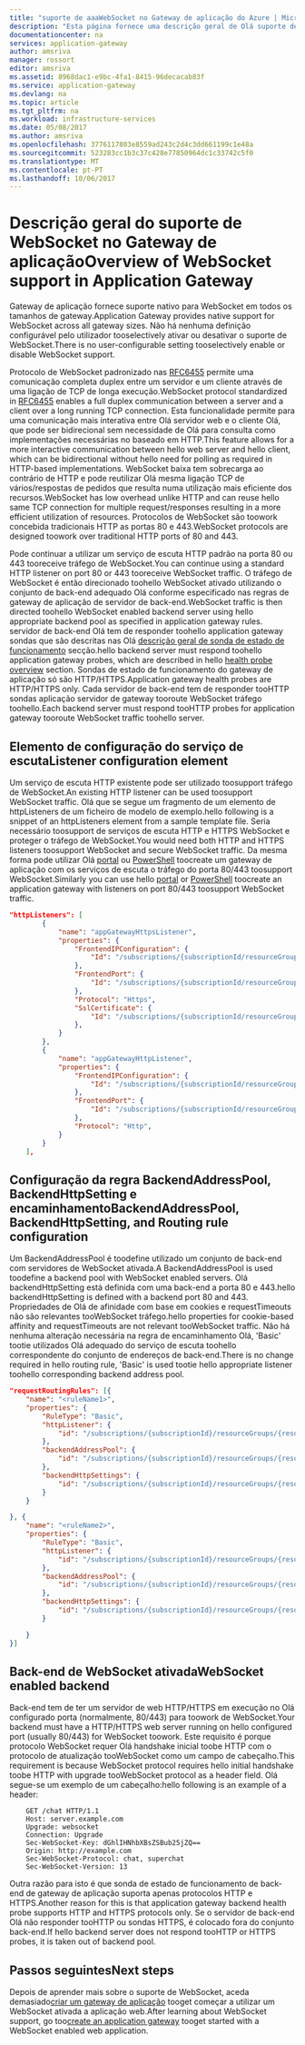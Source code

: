```yaml
---
title: "suporte de aaaWebSocket no Gateway de aplicação do Azure | Microsoft Docs"
description: "Esta página fornece uma descrição geral de Olá suporte de WebSocket do Gateway de aplicação."
documentationcenter: na
services: application-gateway
author: amsriva
manager: rossort
editor: amsriva
ms.assetid: 8968dac1-e9bc-4fa1-8415-96decacab83f
ms.service: application-gateway
ms.devlang: na
ms.topic: article
ms.tgt_pltfrm: na
ms.workload: infrastructure-services
ms.date: 05/08/2017
ms.author: amsriva
ms.openlocfilehash: 3776117803e8559ad243c2d4c3dd661199c1e48a
ms.sourcegitcommit: 523283cc1b3c37c428e77850964dc1c33742c5f0
ms.translationtype: MT
ms.contentlocale: pt-PT
ms.lasthandoff: 10/06/2017
---
```

# <a name="overview-of-websocket-support-in-application-gateway"></a><span data-ttu-id="667ad-103">Descrição geral do suporte de WebSocket no Gateway de aplicação</span><span class="sxs-lookup"><span data-stu-id="667ad-103">Overview of WebSocket support in Application Gateway</span></span>

<span data-ttu-id="667ad-104">Gateway de aplicação fornece suporte nativo para WebSocket em todos os tamanhos de gateway.</span><span class="sxs-lookup"><span data-stu-id="667ad-104">Application Gateway provides native support for WebSocket across all gateway sizes.</span></span> <span data-ttu-id="667ad-105">Não há nenhuma definição configurável pelo utilizador tooselectively ativar ou desativar o suporte de WebSocket.</span><span class="sxs-lookup"><span data-stu-id="667ad-105">There is no user-configurable setting tooselectively enable or disable WebSocket support.</span></span> 

<span data-ttu-id="667ad-106">Protocolo de WebSocket padronizado nas [RFC6455](https://tools.ietf.org/html/rfc6455) permite uma comunicação completa duplex entre um servidor e um cliente através de uma ligação de TCP de longa execução.</span><span class="sxs-lookup"><span data-stu-id="667ad-106">WebSocket protocol standardized in [RFC6455](https://tools.ietf.org/html/rfc6455) enables a full duplex communication between a server and a client over a long running TCP connection.</span></span> <span data-ttu-id="667ad-107">Esta funcionalidade permite para uma comunicação mais interativa entre Olá servidor web e o cliente Olá, que pode ser bidirecional sem necessidade de Olá para consulta como implementações necessárias no baseado em HTTP.</span><span class="sxs-lookup"><span data-stu-id="667ad-107">This feature allows for a more interactive communication between hello web server and hello client, which can be bidirectional without hello need for polling as required in HTTP-based implementations.</span></span> <span data-ttu-id="667ad-108">WebSocket baixa tem sobrecarga ao contrário de HTTP e pode reutilizar Olá mesma ligação TCP de vários/respostas de pedidos que resulta numa utilização mais eficiente dos recursos.</span><span class="sxs-lookup"><span data-stu-id="667ad-108">WebSocket has low overhead unlike HTTP and can reuse hello same TCP connection for multiple request/responses resulting in a more efficient utilization of resources.</span></span> <span data-ttu-id="667ad-109">Protocolos de WebSocket são toowork concebida tradicionais HTTP as portas 80 e 443.</span><span class="sxs-lookup"><span data-stu-id="667ad-109">WebSocket protocols are designed toowork over traditional HTTP ports of 80 and 443.</span></span>

<span data-ttu-id="667ad-110">Pode continuar a utilizar um serviço de escuta HTTP padrão na porta 80 ou 443 tooreceive tráfego de WebSocket.</span><span class="sxs-lookup"><span data-stu-id="667ad-110">You can continue using a standard HTTP listener on port 80 or 443 tooreceive WebSocket traffic.</span></span> <span data-ttu-id="667ad-111">O tráfego de WebSocket é então direcionado toohello WebSocket ativado utilizando o conjunto de back-end adequado Olá conforme especificado nas regras de gateway de aplicação de servidor de back-end.</span><span class="sxs-lookup"><span data-stu-id="667ad-111">WebSocket traffic is then directed toohello WebSocket enabled backend server using hello appropriate backend pool as specified in application gateway rules.</span></span> <span data-ttu-id="667ad-112">servidor de back-end Olá tem de responder toohello application gateway sondas que são descritas nas Olá [descrição geral de sonda de estado de funcionamento](application-gateway-probe-overview.md) secção.</span><span class="sxs-lookup"><span data-stu-id="667ad-112">hello backend server must respond toohello application gateway probes, which are described in hello [health probe overview](application-gateway-probe-overview.md) section.</span></span> <span data-ttu-id="667ad-113">Sondas de estado de funcionamento do gateway de aplicação só são HTTP/HTTPS.</span><span class="sxs-lookup"><span data-stu-id="667ad-113">Application gateway health probes are HTTP/HTTPS only.</span></span> <span data-ttu-id="667ad-114">Cada servidor de back-end tem de responder tooHTTP sondas aplicação servidor de gateway tooroute WebSocket tráfego toohello.</span><span class="sxs-lookup"><span data-stu-id="667ad-114">Each backend server must respond tooHTTP probes for application gateway tooroute WebSocket traffic toohello server.</span></span>

## <a name="listener-configuration-element"></a><span data-ttu-id="667ad-115">Elemento de configuração do serviço de escuta</span><span class="sxs-lookup"><span data-stu-id="667ad-115">Listener configuration element</span></span>

<span data-ttu-id="667ad-116">Um serviço de escuta HTTP existente pode ser utilizado toosupport tráfego de WebSocket.</span><span class="sxs-lookup"><span data-stu-id="667ad-116">An existing HTTP listener can be used toosupport WebSocket traffic.</span></span> <span data-ttu-id="667ad-117">Olá que se segue um fragmento de um elemento de httpListeners de um ficheiro de modelo de exemplo.</span><span class="sxs-lookup"><span data-stu-id="667ad-117">hello following is a snippet of an httpListeners element from a sample template file.</span></span> <span data-ttu-id="667ad-118">Seria necessário toosupport de serviços de escuta HTTP e HTTPS WebSocket e proteger o tráfego de WebSocket.</span><span class="sxs-lookup"><span data-stu-id="667ad-118">You would need both HTTP and HTTPS listeners toosupport WebSocket and secure WebSocket traffic.</span></span> <span data-ttu-id="667ad-119">Da mesma forma pode utilizar Olá [portal](application-gateway-create-gateway-portal.md) ou [PowerShell](application-gateway-create-gateway-arm.md) toocreate um gateway de aplicação com os serviços de escuta o tráfego do porta 80/443 toosupport WebSocket.</span><span class="sxs-lookup"><span data-stu-id="667ad-119">Similarly you can use hello [portal](application-gateway-create-gateway-portal.md) or [PowerShell](application-gateway-create-gateway-arm.md) toocreate an application gateway with listeners on port 80/443 toosupport WebSocket traffic.</span></span>

```json
"httpListeners": [
        {
            "name": "appGatewayHttpsListener",
            "properties": {
                "FrontendIPConfiguration": {
                    "Id": "/subscriptions/{subscriptionId/resourceGroups/{resourceGroupName/providers/Microsoft.Network/applicationGateways/{applicationGatewayName/frontendIPConfigurations/DefaultFrontendPublicIP"
                },
                "FrontendPort": {
                    "Id": "/subscriptions/{subscriptionId/resourceGroups/{resourceGroupName/providers/Microsoft.Network/applicationGateways/{applicationGatewayName/frontendPorts/appGatewayFrontendPort443'"
                },
                "Protocol": "Https",
                "SslCertificate": {
                    "Id": "/subscriptions/{subscriptionId/resourceGroups/{resourceGroupName/providers/Microsoft.Network/applicationGateways/{applicationGatewayName/sslCertificates/appGatewaySslCert1'"
                },
            }
        },
        {
            "name": "appGatewayHttpListener",
            "properties": {
                "FrontendIPConfiguration": {
                    "Id": "/subscriptions/{subscriptionId/resourceGroups/{resourceGroupName/providers/Microsoft.Network/applicationGateways/{applicationGatewayName/frontendIPConfigurations/appGatewayFrontendIP'"
                },
                "FrontendPort": {
                    "Id": "/subscriptions/{subscriptionId/resourceGroups/{resourceGroupName/providers/Microsoft.Network/applicationGateways/{applicationGatewayName/frontendPorts/appGatewayFrontendPort80'"
                },
                "Protocol": "Http",
            }
        }
    ],
```

## <a name="backendaddresspool-backendhttpsetting-and-routing-rule-configuration"></a><span data-ttu-id="667ad-120">Configuração da regra BackendAddressPool, BackendHttpSetting e encaminhamento</span><span class="sxs-lookup"><span data-stu-id="667ad-120">BackendAddressPool, BackendHttpSetting, and Routing rule configuration</span></span>

<span data-ttu-id="667ad-121">Um BackendAddressPool é toodefine utilizado um conjunto de back-end com servidores de WebSocket ativada.</span><span class="sxs-lookup"><span data-stu-id="667ad-121">A BackendAddressPool is used toodefine a backend pool with WebSocket enabled servers.</span></span> <span data-ttu-id="667ad-122">Olá backendHttpSetting está definida com uma back-end a porta 80 e 443.</span><span class="sxs-lookup"><span data-stu-id="667ad-122">hello backendHttpSetting is defined with a backend port 80 and 443.</span></span> <span data-ttu-id="667ad-123">Propriedades de Olá de afinidade com base em cookies e requestTimeouts não são relevantes tooWebSocket tráfego.</span><span class="sxs-lookup"><span data-stu-id="667ad-123">hello properties for cookie-based affinity and requestTimeouts are not relevant tooWebSocket traffic.</span></span> <span data-ttu-id="667ad-124">Não há nenhuma alteração necessária na regra de encaminhamento Olá, 'Basic' tootie utilizados Olá adequado do serviço de escuta toohello correspondente do conjunto de endereços de back-end.</span><span class="sxs-lookup"><span data-stu-id="667ad-124">There is no change required in hello routing rule, 'Basic' is used tootie hello appropriate listener toohello corresponding backend address pool.</span></span> 

```json
"requestRoutingRules": [{
    "name": "<ruleName1>",
    "properties": {
        "RuleType": "Basic",
        "httpListener": {
            "id": "/subscriptions/{subscriptionId}/resourceGroups/{resourceGroupName}/providers/Microsoft.Network/applicationGateways/{applicationGatewayName}/httpListeners/appGatewayHttpsListener')]"
        },
        "backendAddressPool": {
            "id": "/subscriptions/{subscriptionId}/resourceGroups/{resourceGroupName}/providers/Microsoft.Network/applicationGateways/{applicationGatewayName}/backendAddressPools/ContosoServerPool')]"
        },
        "backendHttpSettings": {
            "id": "/subscriptions/{subscriptionId}/resourceGroups/{resourceGroupName}/providers/Microsoft.Network/applicationGateways/{applicationGatewayName}/backendHttpSettingsCollection/appGatewayBackendHttpSettings')]"
        }
    }

}, {
    "name": "<ruleName2>",
    "properties": {
        "RuleType": "Basic",
        "httpListener": {
            "id": "/subscriptions/{subscriptionId}/resourceGroups/{resourceGroupName}/providers/Microsoft.Network/applicationGateways/{applicationGatewayName}/httpListeners/appGatewayHttpListener')]"
        },
        "backendAddressPool": {
            "id": "/subscriptions/{subscriptionId}/resourceGroups/{resourceGroupName}/providers/Microsoft.Network/applicationGateways/{applicationGatewayName}/backendAddressPools/ContosoServerPool')]"
        },
        "backendHttpSettings": {
            "id": "/subscriptions/{subscriptionId}/resourceGroups/{resourceGroupName}/providers/Microsoft.Network/applicationGateways/{applicationGatewayName}/backendHttpSettingsCollection/appGatewayBackendHttpSettings')]"
        }

    }
}]
```

## <a name="websocket-enabled-backend"></a><span data-ttu-id="667ad-125">Back-end de WebSocket ativada</span><span class="sxs-lookup"><span data-stu-id="667ad-125">WebSocket enabled backend</span></span>

<span data-ttu-id="667ad-126">Back-end tem de ter um servidor de web HTTP/HTTPS em execução no Olá configurado porta (normalmente, 80/443) para toowork de WebSocket.</span><span class="sxs-lookup"><span data-stu-id="667ad-126">Your backend must have a HTTP/HTTPS web server running on hello configured port (usually 80/443) for WebSocket toowork.</span></span> <span data-ttu-id="667ad-127">Este requisito é porque protocolo WebSocket requer Olá handshake inicial toobe HTTP com o protocolo de atualização tooWebSocket como um campo de cabeçalho.</span><span class="sxs-lookup"><span data-stu-id="667ad-127">This requirement is because WebSocket protocol requires hello initial handshake toobe HTTP with upgrade tooWebSocket protocol as a header field.</span></span> <span data-ttu-id="667ad-128">Olá segue-se um exemplo de um cabeçalho:</span><span class="sxs-lookup"><span data-stu-id="667ad-128">hello following is an example of a header:</span></span>

```
    GET /chat HTTP/1.1
    Host: server.example.com
    Upgrade: websocket
    Connection: Upgrade
    Sec-WebSocket-Key: dGhlIHNhbXBsZSBub25jZQ==
    Origin: http://example.com
    Sec-WebSocket-Protocol: chat, superchat
    Sec-WebSocket-Version: 13
```

<span data-ttu-id="667ad-129">Outra razão para isto é que sonda de estado de funcionamento de back-end de gateway de aplicação suporta apenas protocolos HTTP e HTTPS.</span><span class="sxs-lookup"><span data-stu-id="667ad-129">Another reason for this is that application gateway backend health probe supports HTTP and HTTPS protocols only.</span></span> <span data-ttu-id="667ad-130">Se o servidor de back-end Olá não responder tooHTTP ou sondas HTTPS, é colocado fora do conjunto back-end.</span><span class="sxs-lookup"><span data-stu-id="667ad-130">If hello backend server does not respond tooHTTP or HTTPS probes, it is taken out of backend pool.</span></span>

## <a name="next-steps"></a><span data-ttu-id="667ad-131">Passos seguintes</span><span class="sxs-lookup"><span data-stu-id="667ad-131">Next steps</span></span>

<span data-ttu-id="667ad-132">Depois de aprender mais sobre o suporte de WebSocket, aceda demasiado[criar um gateway de aplicação](application-gateway-create-gateway.md) tooget começar a utilizar um WebSocket ativada a aplicação web.</span><span class="sxs-lookup"><span data-stu-id="667ad-132">After learning about WebSocket support, go too[create an application gateway](application-gateway-create-gateway.md) tooget started with a WebSocket enabled web application.</span></span>

